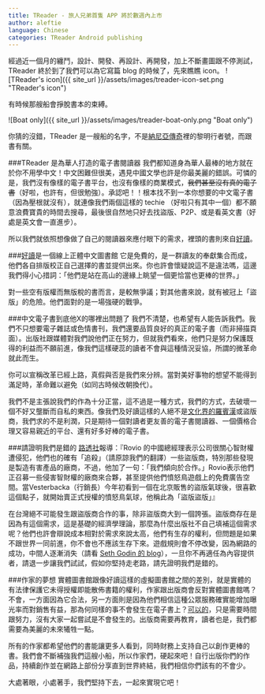 ```yaml
---
title: TReader - 旅人兄弟首隻 APP 將於數週內上市
author: aleftie
language: Chinese
categories: TReader Android publishing
---
```

經過近一個月的纏鬥，設計、開發、再設計、再開發，加上不斷畫圖跟不停測試，TReader 終於到了我們可以為它寫篇 blog 的時候了，先來瞧瞧 icon。
![TReader's icon]({{ site_url }}/assets/images/treader-icon-set.png "TReader's icon")

有時候那艘船會掙脫書本的束縛。

![Boat only]({{ site_url }}/assets/images/treader-boat-only.png "Boat only")

你猜的沒錯，TReader 是一艘船的名字，不是[納尼亞傳奇](http://zh.wikipedia.org/wiki/納尼亞傳奇：黎明行者號)裡的黎明行者號，而跟書有關。

###TReader 是為華人打造的電子書閱讀器
我們都知道身為華人最棒的地方就在於你不用學中文！中文困難但很美，遇見中國文學也許是你最美麗的錯誤。可憐的是，我們沒有像樣的電子書平台，也沒有像樣的商業模式，~~我們甚至沒有真的電子書~~（好啦，也許有，但很勉強）。承認吧！！根本找不到一本你想要的中文電子書（因為壓根就沒有），就連像我們兩個這樣的 techie （好啦只有其中一個）都不願意浪費寶貴的時間去搜尋，最後很自然地只好去找盜版、P2P、或是看英文書（好處是英文會一直進步）。

所以我們就依照想像做了自己的閱讀器來應付眼下的需求，裡頭的書則來自[好讀](http://www.haodoo.net)。

###[好讀](http://www.haodoo.net)是一個線上正體中文圖書館
它是免費的，是一群讀友的奉獻集合而成，他們各自排版校正自己選擇的書並提供出來。你也許會懷疑說這不是違法嗎，這邊我們得小心措詞：「他們是站在高山的邊緣上眺望一個更恰當也更棒的世界。」

對一些空有版權而無版稅的書而言，是較無爭議；對其他書來說，就有被冠上「盜版」的危險。他們面對的是一場強硬的戰爭。

###中文電子書到底他X的哪裡出問題了
我們不清楚，也希望有人能告訴我們。我們不只想要電子雜誌或色情書刊，我們還要品質良好的真正的電子書（而非掃描頁面）。出版社跟媒體對我們說他們正在努力，但就我們看來，他們只是努力保護既得的利益而不願前進，像我們這樣硬蕊的讀者不會與這種情況妥協，所謂的微革命就此而生。

你可以宣稱改革已經上路，真假與否是我們來分辨。當對美好事物的想望不能得到滿足時，革命難以避免（如同古時候改朝換代）。

我們不是主張說我們的作為十分正當，這不過是一種方式，我們的方式，去破壞一個不好又壟斷而自私的東西。像我們及好讀這樣的人絕不是[文化界的羅賓漢](http://www.bnext.com.tw/article/view/cid/0/id/23720)或盜版商，我們求的不是利潤，只是期待一個對讀者更友善的電子書閱讀器、一個價格合理又容易親近的平台、還有好多好棒的電子書。

###請證明我們是錯的
[路透社](http://www.reuters.com/article/2012/06/26/us-china-angrybirds-idUSBRE85P09M20120626)報導：『Rovio 的中國總經理表示公司很關心智財權遭侵犯，他們也的確有「追殺」（請原諒我們的翻譯）一些盜版商，特別那些發現是製造有害產品的廠商，不過，他加了一句：「我們傾向於合作。」Rovio表示他們正召募一些侵害智財權的廠商來合夥，甚至提供他們憤怒鳥遊戲上的免費廣告空間。當Vesterbacka（行銷長）今年初看到一個在北京販售的盜版氣球後，很喜歡這個點子，就開始賣正式授權的憤怒鳥氣球，他稱此為「盜版盜版」』

在台灣絕不可能發生跟盜版商合作的事，除非盜版商大到一個誇張。盜版商存在是因為有這個需求，這是基礎的經濟學理論，那麼為什麼出版社不自己填補這個需求呢？他們也許會辯說成本相對於需求來說太高，他們有生存的權利，但問題是如果不跟世界一同前進，你不會也不應該生存下來。遊戲規則會不停改變，因為網路的成功，中間人逐漸消失（請看 [Seth Godin 的 blog](http://sethgodin.typepad.com/)），一旦你不再適任為內容提供者，請退一步讓我們試試，假如你堅持走老路，請先證明我們是錯的。

###作家的夢想
實體圖書館跟像好讀這樣的虛擬圖書館之間的差別，就是實體的有法律保護它未得授權即能散佈書籍的權利，作家跟出版商會反對實體圖書館嗎？不會，一方面因為它合法，另一方面則是因為他們相信這種公眾服務確實能增加曝光率而對銷售有益，那為何同樣的事不會發生在電子書上？[可以的](http://arstechnica.com/gadgets/2011/09/kindle-e-books-now-available-to-borrow-from-11000-us-libraries/)，只是需要時間跟努力，沒有大家一起嘗試是不會發生的。出版商需要再教育，讀者也是，我們都需要為美麗的未來犧牲一點。

所有的作家都希望他們的書能讓更多人看到，同時財務上支持自己以創作更棒的書。我們會不斷補強我們這艘小船，所以作家們，硬起來吧！自行出版你們的作品，持續創作並在網路上部份分享直到世界終結，我們相信你們該有的不會少。

大處著眼，小處著手，我們堅持下去，一起來實現它吧！

